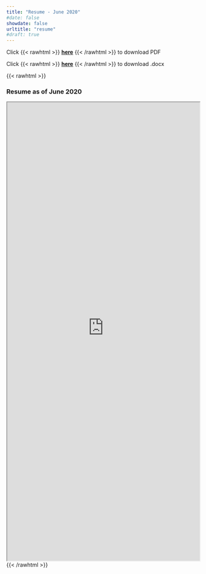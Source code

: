 ```yaml
---
title: "Resume - June 2020"
#date: false
showdate: false
urltitle: "resume"
#draft: true
---
```


Click {{< rawhtml >}}
<a href="https://s3.us-east-2.amazonaws.com/villarreal.alan/AlanVillarrealResumePDF.pdf" target = "_blank"><strong>here</strong></a> {{< /rawhtml >}} to download PDF

Click {{< rawhtml >}}
<a href="https://s3.us-east-2.amazonaws.com/villarreal.alan/AlanVillarrealResumeWord.docx" target = "_blank"><strong>here</strong></a> {{< /rawhtml >}} to download .docx

{{< rawhtml >}}
  <h3>Resume as of June 2020</h3>
    <iframe src="https://s3.us-east-2.amazonaws.com/villarreal.alan/AlanVillarrealResumePDF.pdf" width="100%" height="1200px">
    </iframe>
{{< /rawhtml >}}